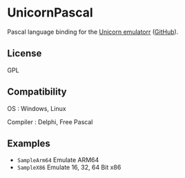 # UnicornPascal

Pascal language binding for the [Unicorn emulatorr](http://www.unicorn-engine.org/)
([GitHub](https://github.com/unicorn-engine/unicorn)).

## License

GPL

## Compatibility

OS
: Windows, Linux

Compiler
: Delphi, Free Pascal

## Examples

* `SampleArm64` Emulate ARM64
* `SampleX86` Emulate 16, 32, 64 Bit x86
